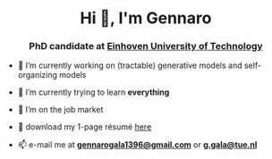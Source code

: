 <h1 align="center">Hi 👋, I'm Gennaro</h1>
<h3 align="center">PhD candidate at <a href="https://uai.win.tue.nl/">Einhoven University of Technology</a> </h3>

- 🔭 I’m currently working on (tractable) generative models and self-organizing models

- 🌱 I’m currently trying to learn **everything**

- 💼 I’m on the job market

- 📃 download my 1-page résumé <a href="https://drive.google.com/file/d/1wfVBZ7flEyCvCs6HkUpQSqm6zg7PGjwu">here</a> </h3>

- 📫 e-mail me at **gennarogala1396@gmail.com** or **g.gala@tue.nl**
